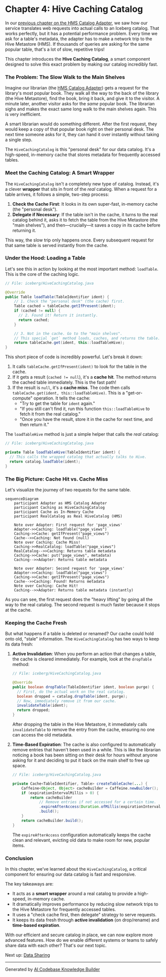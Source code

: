 # Chapter 4: Hive Caching Catalog

In our [previous chapter on the HMS Catalog Adapter](03_hms_catalog_adapter_.md), we saw how our service translates web requests into actual calls to an Iceberg catalog. That works perfectly, but it has a potential performance problem. Every time we ask for a table's metadata, the adapter has to make a network trip to the Hive Metastore (HMS). If thousands of queries are asking for the same popular table, that's a lot of slow, repetitive trips!

This chapter introduces the **Hive Caching Catalog**, a smart component designed to solve this exact problem by making our catalog incredibly fast.

### The Problem: The Slow Walk to the Main Shelves

Imagine our librarian (the [HMS Catalog Adapter](03_hms_catalog_adapter_.md)) gets a request for the library's most popular book. They walk all the way to the back of the library (the Hive Metastore), find the book, bring it back, and give it to the visitor. A minute later, another visitor asks for the *same* popular book. The librarian sighs and makes the exact same long walk to the main shelves again. This is very inefficient.

A smart librarian would do something different. After the first request, they would keep a copy of that popular book right on their personal desk. The next time someone asks for it, they can hand it over instantly without taking a single step.

The `HiveCachingCatalog` is this "personal desk" for our data catalog. It's a high-speed, in-memory cache that stores metadata for frequently accessed tables.

### Meet the Caching Catalog: A Smart Wrapper

The `HiveCachingCatalog` isn't a completely new type of catalog. Instead, it's a clever **wrapper** that sits in front of the *real* catalog. When a request for a table arrives, it follows a simple, two-step process:

1.  **Check the Cache First**: It looks in its own super-fast, in-memory cache (the "personal desk").
2.  **Delegate if Necessary**: If the table isn't in the cache, it turns to the real catalog behind it, asks it to fetch the table from the Hive Metastore (the "main shelves"), and then—crucially—it saves a copy in its cache before returning it.

This way, the slow trip only happens once. Every subsequent request for that same table is served instantly from the cache.

### Under the Hood: Loading a Table

Let's see this in action by looking at the most important method: `loadTable`. This is the core of the caching logic.

```java
// File: iceberg/HiveCachingCatalog.java

@Override
public Table loadTable(TableIdentifier ident) {
    // 1. Check the "personal desk" (the cache) first.
    Table cached = tableCache.getIfPresent(ident);
    if (cached != null) {
      // 2. Found it! Return it instantly.
      return cached;
    }

    // 3. Not in the cache. Go to the "main shelves".
    // This special `get` method loads, caches, and returns the table.
    return tableCache.get(ident, this::loadTableHive);
}
```

This short piece of code is incredibly powerful. Let's break it down:
1.  It calls `tableCache.getIfPresent(ident)` to look for the table in the cache.
2.  If it gets a result (`cached != null`), it's a **cache hit**. The method returns the cached table immediately. This is the fast path!
3.  If the result is `null`, it's a **cache miss**. The code then calls `tableCache.get(ident, this::loadTableHive)`. This is a "get-or-compute" operation. It tells the cache:
    *   "Try to get the table for `ident` again."
    *   "If you still can't find it, run this function `this::loadTableHive` to fetch it from the real catalog."
    *   "Once you have the result, store it in the cache for next time, and then return it."

The `loadTableHive` method is just a simple helper that calls the *real* catalog:

```java
// File: iceberg/HiveCachingCatalog.java

private Table loadTableHive(TableIdentifier ident) {
  // This calls the wrapped catalog that actually talks to Hive.
  return catalog.loadTable(ident);
}
```

### The Big Picture: Cache Hit vs. Cache Miss

Let's visualize the journey of two requests for the same table.

```mermaid
sequenceDiagram
    participant Adapter as HMS Catalog Adapter
    participant Caching as HiveCachingCatalog
    participant Cache as In-Memory Cache
    participant RealCatalog as Real HiveCatalog (HMS)

    Note over Adapter: First request for 'page_views'
    Adapter->>Caching: loadTable("page_views")
    Caching->>Cache: getIfPresent("page_views")
    Cache-->>Caching: Not found (null)
    Note over Caching: Cache Miss!
    Caching->>RealCatalog: loadTable("page_views")
    RealCatalog-->>Caching: Returns table metadata
    Caching->>Cache: put("page_views", metadata)
    Caching-->>Adapter: Returns table metadata

    Note over Adapter: Second request for 'page_views'
    Adapter->>Caching: loadTable("page_views")
    Caching->>Cache: getIfPresent("page_views")
    Cache-->>Caching: Found! Returns metadata
    Note over Caching: Cache Hit!
    Caching-->>Adapter: Returns table metadata (instantly)
```

As you can see, the first request does the "heavy lifting" by going all the way to the real catalog. The second request is much faster because it stops at the cache.

### Keeping the Cache Fresh

But what happens if a table is deleted or renamed? Our cache could hold onto old, "stale" information. The `HiveCachingCatalog` has two ways to keep its data fresh:

1.  **Active Invalidation**: When you perform an action that changes a table, the cache is cleared immediately. For example, look at the `dropTable` method:

    ```java
    // File: iceberg/HiveCachingCatalog.java

    @Override
    public boolean dropTable(TableIdentifier ident, boolean purge) {
      // First, do the actual work on the real catalog.
      boolean dropped = catalog.dropTable(ident, purge);
      // Now, immediately remove it from our cache.
      invalidateTable(ident);
      return dropped;
    }
    ```
    After dropping the table in the Hive Metastore, it immediately calls `invalidateTable` to remove the entry from the cache, ensuring no one can access the old metadata.

2.  **Time-Based Expiration**: The cache is also configured to automatically remove entries that haven't been used in a while. This is like the librarian noticing a book has been sitting on their desk for hours without anyone asking for it and deciding to put it back on the main shelf to free up space.

    ```java
    // File: iceberg/HiveCachingCatalog.java

    private Cache<TableIdentifier, Table> createTableCache(...) {
        Caffeine<Object, Object> cacheBuilder = Caffeine.newBuilder();
        if (expirationIntervalMillis > 0) {
            return cacheBuilder
                // Remove entries if not accessed for a certain time.
                .expireAfterAccess(Duration.ofMillis(expirationIntervalMillis))
                .build();
        }
        return cacheBuilder.build();
    }
    ```
    The `expireAfterAccess` configuration automatically keeps the cache clean and relevant, evicting old data to make room for new, popular items.

### Conclusion

In this chapter, we've learned about the `HiveCachingCatalog`, a critical component for ensuring our data catalog is fast and responsive.

The key takeaways are:
-   It acts as a **smart wrapper** around a real catalog to provide a high-speed, in-memory cache.
-   It dramatically improves performance by reducing slow network trips to the Hive Metastore for frequently accessed tables.
-   It uses a "check cache first, then delegate" strategy to serve requests.
-   It keeps its data fresh through **active invalidation** (on drop/rename) and **time-based expiration**.

With our efficient and secure catalog in place, we can now explore more advanced features. How do we enable different systems or teams to safely share data with each other? That's our next topic.

Next up: [Data Sharing](05_data_sharing_.md)

---

Generated by [AI Codebase Knowledge Builder](https://github.com/The-Pocket/Tutorial-Codebase-Knowledge)